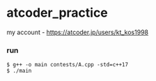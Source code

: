 # atcoder_practice

my account - https://atcoder.jp/users/kt_kos1998

### run

```
$ g++ -o main contests/A.cpp -std=c++17
$ ./main
```

